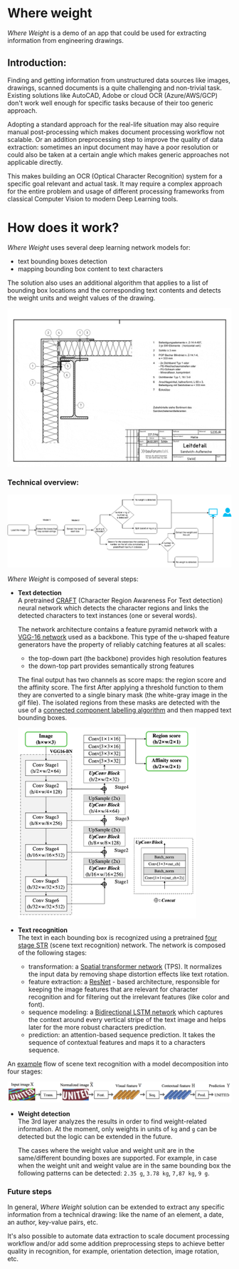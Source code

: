 # Where weight

*Where Weight* is a demo of an app that could be used for extracting information from engineering drawings.

## Introduction:
Finding and getting information from unstructured data sources like images, drawings, scanned documents is a quite challenging and non-trivial task. Existing solutions like AutoCAD, Adobe or cloud OCR (Azure/AWS/GCP) don't work well enough for specific tasks because of their too generic approach.

Adopting a standard approach for the real-life situation may also require manual post-processing which makes document processing workflow not scalable. Or an addition preprocessing step to improve the quality of data extraction: sometimes an input document may have a poor resolution or could also be taken at a certain angle which makes generic approaches not applicable directly. 

This makes building an OCR (Optical Character Recognition) system for a specific goal relevant and actual task. It may require a complex approach for the entire problem and usage of different processing frameworks from classical Computer Vision to modern Deep Learning tools.

# How does it work?

*Where Weight* uses several deep learning network models for:
 - text bounding boxes detection 
 - mapping bounding box content to text characters
 
The solution also uses an additional algorithm that applies to a list of bounding box locations and the corresponding text contents and detects the weight units and weight values of the drawing.      
  
<img width="800" alt="teaser" src="./data/figures/example.gif">

### Technical overview:

<p align="center">
  <img src="./data/figures/ocr_poc.png" alt="weight extraction workflow"/>
</p>

*Where Weight* is composed of several steps:

  - **Text detection**      
    A pretrained [CRAFT](https://github.com/clovaai/CRAFT-pytorch) 
    (Character Region Awareness For Text detection) neural network
    which detects the character regions and links the detected characters to text instances (one or several words).
    
    The network architecture contains a feature pyramid network with a [VGG-16 network](https://arxiv.org/pdf/1904.01941.pdf) used as a backbone. This type of the u-shaped feature generators have the property of reliably catching features at all scales:    
      - the top-down part (the backbone) provides high resolution features   
      - the down-top part provides semantically strong features
    
    The final output has two channels as score maps: the region score and the 
    affinity score. The first  After applying a threshold function to them they are 
    converted to a single binary mask (the white-gray image in the gif file). 
    The isolated regions from these masks are detected with the use of a 
    [connected component labelling algorithm](https://sdm.lbl.gov/~kewu/ps/paa-final.pdf)
    and then mapped text bounding boxes.
    
    <img width="400" alt="teaser" src="./data/figures/text_detection_archtecture.png">    
    
  - **Text recognition**   
    The text in each bounding box is recognized using a pretrained 
    [four stage STR](https://github.com/clovaai/deep-text-recognition-benchmark) (scene text recognition) network. 
    The network is composed of the following stages:    
     - transformation: a [Spatial transformer network](https://arxiv.org/pdf/1506.02025.pdf) (TPS). It normalizes the input data by removing shape distortion effects like text rotation.         
     - feature extraction: a [ResNet](https://arxiv.org/pdf/1512.03385.pdf) - based architecture, responsible for keeping the image features that are relevant for character recognition and for filtering out the irrelevant features 
     (like color and font).     
     - sequence modeling: a [Bidirectional LSTM network](https://www.aclweb.org/anthology/Q16-1023/) which captures the context around every vertical stripe of the text image and helps later for the more robust characters prediction.        
     - prediction: an attention-based sequence prediction. It takes the sequence of contextual features and maps it to a characters sequence.     
     
   An [example](https://arxiv.org/abs/1904.01906) flow of scene text recognition with a model decomposition into four stages:  
     
   <img width="600" alt="teaser" src="./data/figures/text_recognition_architecture.png">    

  - **Weight detection**    
    The 3rd layer analyzes the results in order to find weight-related information. At the moment, only weights in units of `kg` and `g` can be detected but the logic can be extended in the future.
    
    The cases where the weight value and weight unit are in the same/different bounding boxes are supported. For example, in case when the weight unit and weight value are in the same bounding box the following patterns can be detected: `2.35 g`, `3.78 kg`, `7,87 kg`, `9 g`.

### Future steps

In general, *Where Weight* solution can be extended to extract any specific information from a technical drawing: like the name of an element, a date, an author, key-value pairs, etc.

It's also possible to automate data extraction to scale document processing workflow and/or add some addition preprocessing steps to achieve better quality in recognition, for example, orientation detection, image rotation, etc.